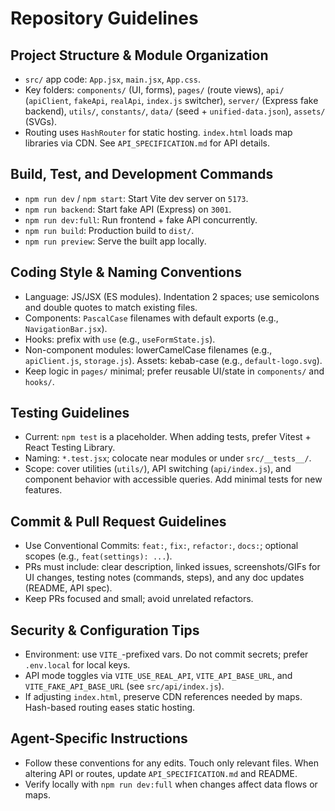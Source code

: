 # Repository Guidelines

## Project Structure & Module Organization
- `src/` app code: `App.jsx`, `main.jsx`, `App.css`.
- Key folders: `components/` (UI, forms), `pages/` (route views), `api/` (`apiClient`, `fakeApi`, `realApi`, `index.js` switcher), `server/` (Express fake backend), `utils/`, `constants/`, `data/` (seed + `unified-data.json`), `assets/` (SVGs).
- Routing uses `HashRouter` for static hosting. `index.html` loads map libraries via CDN. See `API_SPECIFICATION.md` for API details.

## Build, Test, and Development Commands
- `npm run dev` / `npm start`: Start Vite dev server on `5173`.
- `npm run backend`: Start fake API (Express) on `3001`.
- `npm run dev:full`: Run frontend + fake API concurrently.
- `npm run build`: Production build to `dist/`.
- `npm run preview`: Serve the built app locally.

## Coding Style & Naming Conventions
- Language: JS/JSX (ES modules). Indentation 2 spaces; use semicolons and double quotes to match existing files.
- Components: `PascalCase` filenames with default exports (e.g., `NavigationBar.jsx`).
- Hooks: prefix with `use` (e.g., `useFormState.js`).
- Non-component modules: lowerCamelCase filenames (e.g., `apiClient.js`, `storage.js`). Assets: kebab-case (e.g., `default-logo.svg`).
- Keep logic in `pages/` minimal; prefer reusable UI/state in `components/` and `hooks/`.

## Testing Guidelines
- Current: `npm test` is a placeholder. When adding tests, prefer Vitest + React Testing Library.
- Naming: `*.test.jsx`; colocate near modules or under `src/__tests__/`.
- Scope: cover utilities (`utils/`), API switching (`api/index.js`), and component behavior with accessible queries. Add minimal tests for new features.

## Commit & Pull Request Guidelines
- Use Conventional Commits: `feat:`, `fix:`, `refactor:`, `docs:`; optional scopes (e.g., `feat(settings): ...`).
- PRs must include: clear description, linked issues, screenshots/GIFs for UI changes, testing notes (commands, steps), and any doc updates (README, API spec).
- Keep PRs focused and small; avoid unrelated refactors.

## Security & Configuration Tips
- Environment: use `VITE_`-prefixed vars. Do not commit secrets; prefer `.env.local` for local keys.
- API mode toggles via `VITE_USE_REAL_API`, `VITE_API_BASE_URL`, and `VITE_FAKE_API_BASE_URL` (see `src/api/index.js`).
- If adjusting `index.html`, preserve CDN references needed by maps. Hash-based routing eases static hosting.

## Agent-Specific Instructions
- Follow these conventions for any edits. Touch only relevant files. When altering API or routes, update `API_SPECIFICATION.md` and README.
- Verify locally with `npm run dev:full` when changes affect data flows or maps.
